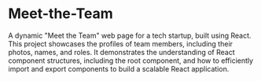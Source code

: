 # Meet-the-Team
A dynamic "Meet the Team" web page for a tech startup, built using React. This project showcases the profiles of team members, including their photos, names, and roles. It demonstrates the understanding of React component structures, including the root component, and how to efficiently import and export components to build a scalable React application.
